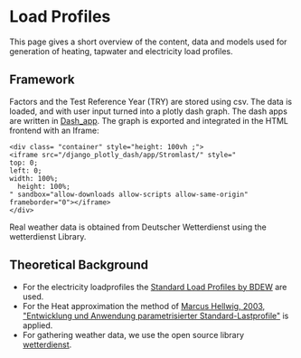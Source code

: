 # Load Profiles

This page gives a short overview of the content, data and models used for generation of heating, tapwater and electricity load profiles. 

## Framework 

Factors and the Test Reference Year (TRY) are stored using csv. The data is loaded, and with user input turned into a plotly dash graph. The dash apps are written in [Dash_app](../../../01_application/webcentral_app/LastProfile/Dash_app). The graph is exported and integrated in the HTML frontend with an Iframe: 

```
<div class= "container" style="height: 100vh ;">
<iframe src="/django_plotly_dash/app/Stromlast/" style="
top: 0;
left: 0;
width: 100%;
  height: 100%;
" sandbox="allow-downloads allow-scripts allow-same-origin" frameborder="0"></iframe>
</div>
```

Real weather data is obtained from Deutscher Wetterdienst using the wetterdienst Library. 

## Theoretical Background 

- For the electricity loadprofiles the [Standard Load Profiles by BDEW](https://www.bdew.de/energie/standardlastprofile-strom/) are used. 
- For the Heat approximation the method of [Marcus Hellwig, 2003, "Entwicklung und Anwendung parametrisierter Standard-Lastprofile"](https://mediatum.ub.tum.de/download/601557/601557.pdf) is applied. 
- For gathering weather data, we use the open source library [wetterdienst](https://github.com/earthobservations/wetterdienst).
